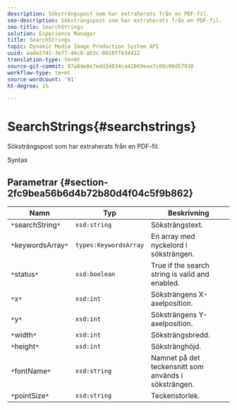 ```yaml
---
description: Söksträngspost som har extraherats från en PDF-fil.
seo-description: Söksträngspost som har extraherats från en PDF-fil.
seo-title: SearchStrings
solution: Experience Manager
title: SearchStrings
topic: Dynamic Media Image Production System API
uuid: aade2741-3e77-44c6-ab3c-0810ff034412
translation-type: tm+mt
source-git-commit: 97a84e8e7edd3d834ca42069eae7c09c00d57938
workflow-type: tm+mt
source-wordcount: '91'
ht-degree: 1%

---
```



# SearchStrings{#searchstrings}

Söksträngspost som har extraherats från en PDF-fil.

Syntax

## Parametrar {#section-2fc9bea56b6d4b72b80d4f04c5f9b862}

| Namn | Typ | Beskrivning |
|---|---|---|
| `*`searchString`*` | `xsd:string` | Söksträngstext. |
| `*`keywordsArray`*` | `types:KeywordsArray` | En array med nyckelord i söksträngen. |
| `*`status`*` | `xsd:boolean` | True if the search string is valid and enabled. |
| `*`x`*` | `xsd:int` | Söksträngens X-axelposition. |
| `*`y`*` | `xsd:int` | Söksträngens Y-axelposition. |
| `*`width`*` | `xsd:int` | Söksträngsbredd. |
| `*`height`*` | `xsd:int` | Sökstränghöjd. |
| `*`fontName`*` | `xsd:string` | Namnet på det teckensnitt som används i söksträngen. |
| `*`pointSize`*` | `xsd:string` | Teckenstorlek. |

